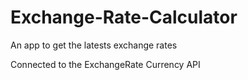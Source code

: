 # Exchange-Rate-Calculator

An app to get the latests exchange rates

Connected to the ExchangeRate Currency API
